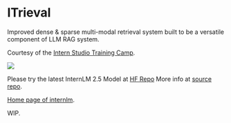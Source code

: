 # ITrieval

Improved dense & sparse multi-modal retrieval system built to be a versatile component of LLM RAG system. 

Courtesy of the [Intern Studio Training Camp](https://github.com/InternLM/Tutorial).

<img src="https://cdn-avatars.huggingface.co/v1/production/uploads/6445306bc525660aa2099ecc/ipmEgm86UIby2q5q7NkKm.jpeg" />

Please try the latest InternLM 2.5 Model at [HF Repo](https://huggingface.co/internlm) More info at [source repo](https://github.com/internlm).

[Home page of internlm](https://intern-ai.org.cn/home).

WIP. 
